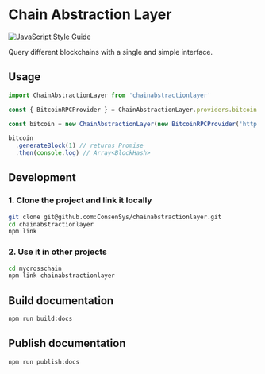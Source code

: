 # Chain Abstraction Layer
[![JavaScript Style Guide](https://cdn.rawgit.com/standard/standard/master/badge.svg)](https://github.com/standard/standard)

Query different blockchains with a single and simple interface.


## Usage

```javascript
import ChainAbstractionLayer from 'chainabstractionlayer'

const { BitcoinRPCProvider } = ChainAbstractionLayer.providers.bitcoin

const bitcoin = new ChainAbstractionLayer(new BitcoinRPCProvider('http://localhost:8080', 'bitcoin', 'local321'))

bitcoin
  .generateBlock(1) // returns Promise
  .then(console.log) // Array<BlockHash>
```


## Development

### 1. Clone the project and link it locally

```bash
git clone git@github.com:ConsenSys/chainabstractionlayer.git
cd chainabstractionlayer
npm link
```

### 2. Use it in other projects

```bash
cd mycrosschain
npm link chainabstractionlayer
```

## Build documentation

```bash
npm run build:docs
```

## Publish documentation

```bash
npm run publish:docs
```
